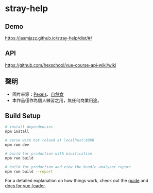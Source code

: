 # stray-help

## Demo

https://jasmjazz.github.io/stray-help/dist/#/

## API
https://github.com/hexschool/vue-course-api-wiki/wiki

## 聲明
* 圖片來源：[Pexels](https://www.pexels.com/zh-tw/ "link")、[自然食](https://www.natural10.com.tw/pages/jerky-for-dog-and-cat?gclid=CjwKCAiAxp-ABhALEiwAXm6IyXR-8mJ2HuLYCSlpPwB6pkDBW5ZexlyebdnqE_Rcnx2_r85H0njzdRoCrJMQAvD_BwE "link")  
* 本作品僅作為個人練習之用，無任何商業用途。
## Build Setup

``` bash
# install dependencies
npm install

# serve with hot reload at localhost:8080
npm run dev

# build for production with minification
npm run build

# build for production and view the bundle analyzer report
npm run build --report
```

For a detailed explanation on how things work, check out the [guide](http://vuejs-templates.github.io/webpack/) and [docs for vue-loader](http://vuejs.github.io/vue-loader).
